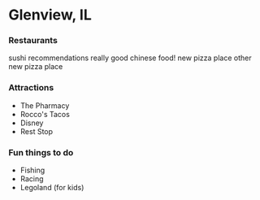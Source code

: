# Glenview, IL

### Restaurants

sushi recommendations
really good chinese food!
new pizza place
other new pizza place

### Attractions

- The Pharmacy
- Rocco's Tacos
- Disney
- Rest Stop

### Fun things to do

- Fishing
- Racing
- Legoland (for kids)
